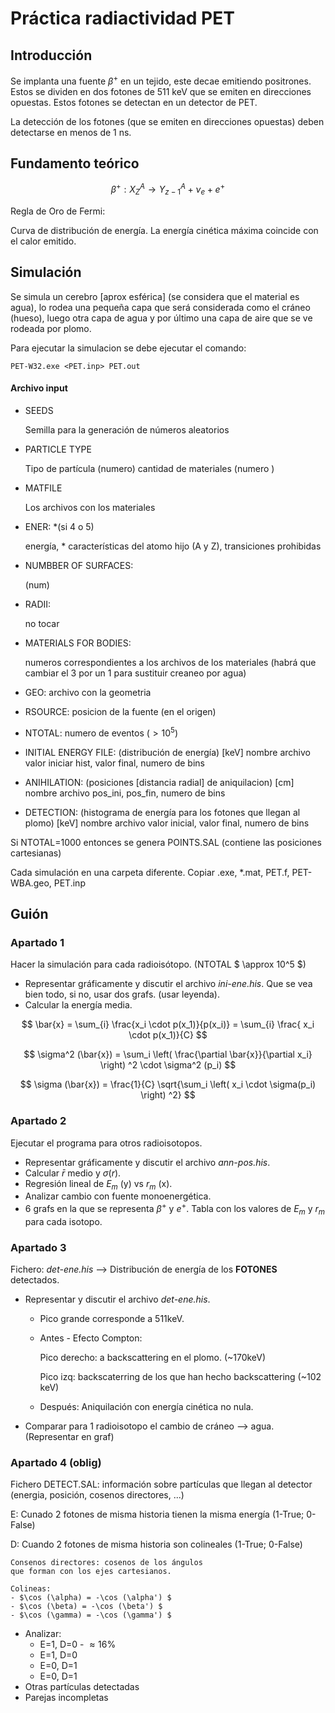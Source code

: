 # Práctica radiactividad PET

## Introducción

Se implanta una fuente $\beta^+$ en un tejido, este decae emitiendo positrones. Estos se dividen en dos fotones de 511 keV que se emiten en direcciones opuestas. Estos fotones se detectan en un detector de PET.

La detección de los fotones (que se emiten en direcciones opuestas) deben detectarse en menos de 1 ns. 

## Fundamento teórico

$$ 
\beta^+: X^A_Z \longrightarrow Y^A_{z-1} + \nu_e + e^+ 
$$

Regla de Oro de Fermi:

Curva de distribución de energía.
La energía cinética máxima coincide con el calor emitido.


## Simulación

Se simula un cerebro [aprox esférica] (se considera que el material es agua), lo rodea una pequeña capa que será considerada como el cráneo (hueso), luego otra capa de agua y por último una capa de aire que se ve rodeada por plomo.


Para ejecutar la simulacion se debe ejecutar el comando:

	PET-W32.exe <PET.inp> PET.out

#### Archivo input

- SEEDS

	Semilla para la generación de números aleatorios

- PARTICLE TYPE

	Tipo de partícula (numero)
	cantidad de materiales 
	(numero )

- MATFILE
	
	Los archivos con los materiales

- ENER: *(si 4 o 5)

	energía, * características del atomo hijo (A y Z), transiciones prohibidas

- NUMBBER OF SURFACES: 
	
	(num)

- RADII:
	
	no tocar

- MATERIALS FOR BODIES:
		
	numeros correspondientes a los archivos de los materiales
	(habrá que cambiar el 3 por un 1 para sustituir creaneo por agua)

- GEO:
	archivo con la geometria 

- RSOURCE:
	posicion de la fuente (en el origen)

- NTOTAL:
	numero de eventos ($>10^5$)

- INITIAL ENERGY FILE: (distribución de energía) [keV]
	nombre archivo
	valor iniciar hist, valor final, numero de bins 

- ANIHILATION: (posiciones [distancia radial] de aniquilacion) [cm]
	nombre archivo
	pos_ini, pos_fin, numero de bins

- DETECTION: (histograma de energía para los fotones que llegan al plomo) [keV]
	nombre archivo
	valor inicial, valor final, numero de bins



Si NTOTAL=1000 entonces se genera POINTS.SAL (contiene las posiciones cartesianas)



Cada simulación en una carpeta diferente.
Copiar .exe, *.mat, PET.f, PET-WBA.geo, PET.inp

## Guión

### Apartado 1

Hacer la simulación para cada radioisótopo.
(NTOTAL $ \approx 10^5 $)

- Representar gráficamente y discutir el archivo _ini-ene.his_. Que se vea bien todo, si no, usar dos grafs. (usar leyenda).
- Calcular la energía media.

$$
\bar{x} = \sum_{i} \frac{x_i \cdot p(x_1)}{p(x_i)} = \sum_{i} \frac{ x_i \cdot p(x_1)}{C}
$$

$$
\sigma^2 (\bar{x}) = \sum_i \left( \frac{\partial \bar{x}}{\partial x_i} \right) ^2 \cdot \sigma^2 (p_i)
$$

$$
\sigma (\bar{x}) = \frac{1}{C} \sqrt{\sum_i \left( x_i \cdot \sigma(p_i) \right) ^2}
$$

### Apartado 2

Ejecutar el programa para otros radioisotopos.

- Representar gráficamente y discutir el archivo _ann-pos.his_.
- Calcular $\bar{r}$ medio y $\sigma(r)$.
- Regresión lineal de $E_m$ (y) vs $r_m$ (x).
- Analizar cambio con fuente monoenergética.
- 6 grafs en la que se representa $\beta^+$ y $e^+$. Tabla con los valores de $E_m$ y $r_m$ para cada isotopo.

### Apartado 3

Fichero: _det-ene.his_ --> Distribución de energía de los **FOTONES** detectados.

- Representar y discutir el archivo _det-ene.his_.

	- Pico grande corresponde a 511keV.

	- Antes - Efecto Compton:

		Pico derecho: a backscattering en el plomo. (~170keV)

		Pico izq: backscaterring de los que han hecho backscattering (~102 keV)

	- Después: Aniquilación con energía cinética no nula.

- Comparar para 1 radioisotopo el cambio de cráneo --> agua. (Representar en graf)

### Apartado 4 (oblig)

Fichero DETECT.SAL: información sobre partículas que llegan al detector (energia, posición, cosenos directores, ...)

E: Cunado 2 fotones de misma historia tienen la misma energía (1-True; 0-False)

D: Cuando 2 fotones de misma historia son colineales (1-True; 0-False)

	Consenos directores: cosenos de los ángulos 
	que forman con los ejes cartesianos.

	Colineas: 
	- $\cos (\alpha) = -\cos (\alpha') $
	- $\cos (\beta) = -\cos (\beta') $
	- $\cos (\gamma) = -\cos (\gamma') $


- Analizar:
	- E=1, D=0 - $\approx 16\%$
	- E=1, D=0
	- E=0, D=1
	- E=0, D=1
- Otras partículas detectadas
- Parejas incompletas